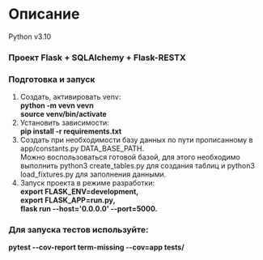 # Описание
Python v3.10
### Проект Flask + SQLAlchemy + Flask-RESTX
### Подготовка и запуск
1. Создать, активировать venv:  
**python -m vevn vevn**  
**source venv/bin/activate**
2. Установить зависимости:  
**pip install -r requirements.txt**
3. Создать при необходимости базу данных по пути прописанному в app/constants.py DATA_BASE_PATH.  
Можно воспользоваться готовой базой, для этого необходимо выполнить python3 create_tables.py для создания таблиц 
и python3 load_fixtures.py для заполнения данными.
4. Запуск проекта в режиме разработки:  
**export FLASK_ENV=development,  
export FLASK_APP=run.py,  
flask run --host='0.0.0.0' --port=5000.**

### Для запуска тестов используйте:
**pytest --cov-report term-missing --cov=app tests/** 

